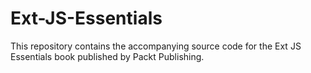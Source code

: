 # Ext-JS-Essentials
This repository contains the accompanying source code for the Ext JS Essentials book published by Packt Publishing.
